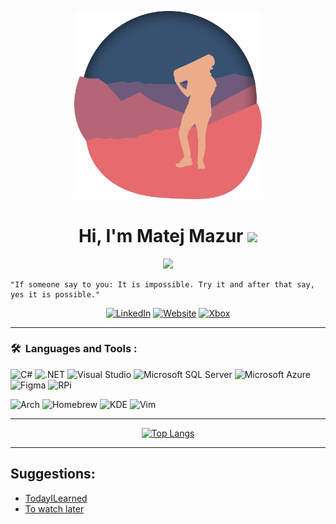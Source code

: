 <p align="center">
    <img src="Icons\MatejMa2ur.png" width="300px"/>
</p>

<h1 align="center">Hi, I'm Matej Mazur <img src="https://media.giphy.com/media/hvRJCLFzcasrR4ia7z/giphy.gif" width="25px">  </h1>  

<p align="center">
    <a href="http://easv.dk"><img src="https://img.shields.io/badge/student%20%40%20easv.dk-Computer%20Science-fbbb2c?style=for-the-badge"/>
    </a>
</p>

```
"If someone say to you: It is impossible. Try it and after that say, yes it is possible."
```

<div style="text-align:center">
<!-- This is all Media Where to Find Me -->

[![LinkedIn](https://img.shields.io/badge/LinkedIn-0A66C2?style=for-the-badge&logo=LinkedIn&logoColor=#FFFFFF)][linkedin]
[![Website](https://img.shields.io/badge/MatQuest.github.io-000000?style=for-the-badge&logo=GitHub%20Pages)][website]
[![Xbox](https://img.shields.io/badge/xbox-107C10.svg?style=for-the-badge&logo=xbox&logoColor=white)][xbox]

</div>

---
### 🛠 &nbsp;Languages and Tools :

![C#](https://img.shields.io/badge/C%23-239120.svg?style=for-the-badge&logo=C%20Sharp&logoColor=white)
![.NET](https://img.shields.io/badge/.NET-512bd4.svg?style=for-the-badge&logo=.NET&logoColor=white)
![Visual Studio](https://img.shields.io/badge/Visual%20Studio-5C2D91.svg?style=for-the-badge&logo=Visual%20Studio&logoColor=white)
![Microsoft SQL Server](https://img.shields.io/badge/MS%20SQL-CC2927.svg?style=for-the-badge&logo=Microsoft%20SQL%20Server&logoColor=white)
![Microsoft Azure](https://img.shields.io/badge/Microsoft%20Azure-0078D4.svg?style=for-the-badge&logo=Microsoft%20Azure&logoColor=white)
![Figma](https://img.shields.io/badge/Figma-f24e1e.svg?style=for-the-badge&logo=Figma&logoColor=white)
![RPi](https://img.shields.io/badge/Raspberry%20PI-A22846.svg?style=for-the-badge&logo=Raspberry%20Pi&logoColor=white)

![Arch](https://img.shields.io/badge/Arch-1793D1.svg?style=for-the-badge&logo=Arch%20Linux&logoColor=white)
![Homebrew](https://img.shields.io/badge/Homebrew-fbb040.svg?style=for-the-badge&logo=Homebrew&logoColor=white)
![KDE](https://img.shields.io/badge/KDE-1d99f3.svg?style=for-the-badge&logo=KDE&logoColor=white)
![Vim](https://img.shields.io/badge/Vim-019733.svg?style=for-the-badge&logo=Vim&logoColor=white)

---

<div style="text-align:center">

[![Top Langs](https://github-readme-stats.vercel.app/api/top-langs/?username=MatejMa2ur&layout=compact)](https://github.com/anuraghazra/github-readme-stats)
</div>

---


## Suggestions:
<!-- BLOG-POST-LIST:START -->
- [TodayILearned](https://github.com/MatejMa2ur/TodayILearned)
- [To watch later](https://github.com/MatejMa2ur/ToWatchLater)
<!-- BLOG-POST-LIST:END -->

<!-- This section you create this variables that are used above -->
[website]: https://matejma2ur.github.io/questmat.github.io/
[twitter]: https://twitter.com/matej_mazur
[linkedin]: https://www.linkedin.com/in/matej-mazur/
[xbox]: https://xboxgamertag.com/search/Grimsborith
[discord]: https://discordapp.com/users/405791730839846932

<style>
    .icon{
        width: 30px;
        margin-right: 15px;
        filter: invert(34%) sepia(69%) saturate(1431%) hue-rotate(177deg) brightness(87%) contrast(108%);
    }
</style>